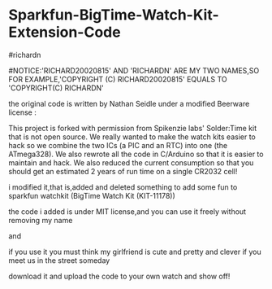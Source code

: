 # Sparkfun-BigTime-Watch-Kit-Extension-Code

#richardn

#NOTICE:'RICHARD20020815' AND 'RICHARDN' ARE MY TWO NAMES,SO FOR EXAMPLE,'COPYRIGHT (C) RICHARD20020815' EQUALS TO 'COPYRIGHT(C) RICHARDN'

the original code is written by Nathan Seidle under a modified Beerware license :

This project is forked with permission from Spikenzie labs' Solder:Time kit that is not open source. We really wanted to make the watch kits easier to hack so we combine the two ICs (a PIC and an RTC) into one (the ATmega328). We also rewrote all the code in C/Arduino so that it is easier to maintain and hack. We also reduced the current consumption so that you should get an estimated 2 years of run time on a single CR2032 cell!

i modified it,that is,added and deleted something to add some fun to sparkfun watchkit (BigTime Watch Kit (KIT-11178))

the code i added is under MIT license,and you can use it freely without removing my name

and 

if you use it
you must think my girlfriend is cute and pretty and clever if you meet us in the street someday

download it and upload the code to your own watch
and show off!

